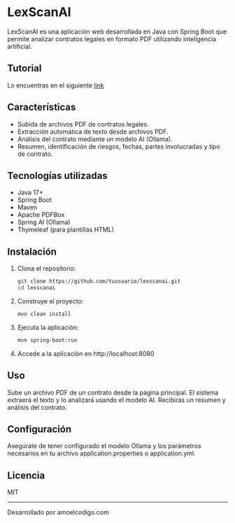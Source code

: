 # LexScanAI

LexScanAI es una aplicación web desarrollada en Java con Spring Boot que permite analizar contratos legales en formato PDF utilizando inteligencia artificial.

## Tutorial
Lo encuentras en el siguiente [link](https://www.amoelcodigo.com)

## Características

- Subida de archivos PDF de contratos legales.
- Extracción automática de texto desde archivos PDF.
- Análisis del contrato mediante un modelo AI (Ollama).
- Resumen, identificación de riesgos, fechas, partes involucradas y tipo de contrato.

## Tecnologías utilizadas

- Java 17+
- Spring Boot
- Maven
- Apache PDFBox
- Spring AI (Ollama)
- Thymeleaf (para plantillas HTML)

## Instalación

1. Clona el repositorio:
   ```bash
   git clone https://github.com/tuusuario/lexscanai.git
   cd lexscanai
   ```

2. Construye el proyecto:
   ```bash
   mvn clean install
   ```
3. Ejecuta la aplicación:
   ```bash
   mvn spring-boot:run
   ```
4. Accede a la aplicación en http://localhost:8080

## Uso
Sube un archivo PDF de un contrato desde la página principal.
El sistema extraerá el texto y lo analizará usando el modelo AI.
Recibirás un resumen y análisis del contrato.

## Configuración
Asegúrate de tener configurado el modelo Ollama y los parámetros necesarios en tu archivo application.properties o application.yml.


## Licencia
MIT
<hr></hr> Desarrollado por amoelcodigo.com